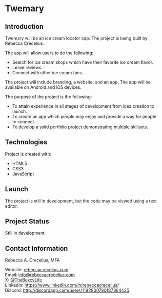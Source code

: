 # Twemary

## Introduction

Twemary will be an ice cream locator app. 
The project is being built by Rebecca Crecelius. 

The app will allow users to do the following:

* Search for ice cream shops which have their favorite ice cream flavor.
* Leave reviews.
* Connect with other ice cream fans.
   
The project will include branding, a website, and an app. The app will be available on Android and iOS devices. 

The purpose of the project is the following:

*  To attain experience in all stages of development from idea creation to launch.
*  To create an app which people may enjoy and provide a way for people to connect.
*  To develop a solid portfolio project demonstrating multiple skillsets.

## Technologies

Project is created with:

* HTML5
* CSS3
* JavaScript

## Launch

The project is still in development, but the code may be viewed using a text editor. 

## Project Status

Still in development. 

## Contact Information

Rebecca A. Crecelius, MFA

Website: [rebeccacrecelius.com](https://www.rebeccacrecelius.com/)  
Email: info@rebeccacrecelius.com  
X: [@TheBexcyLife](https://twitter.com/TheBexcyLife)  
LinkedIn: https://www.linkedin.com/in/rebeccacrecelius/  
Discord: http://discordapp.com/users/1192830790187364435
